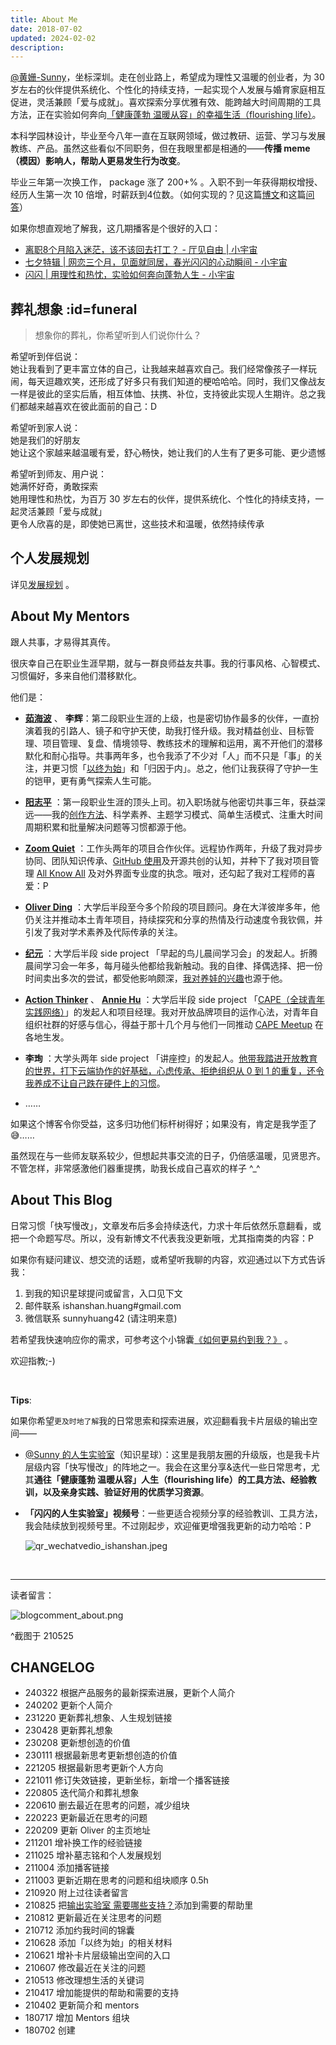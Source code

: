 ```yaml
---
title: About Me
date: 2018-07-02
updated: 2024-02-02
description:
---
```



[@黄姗-Sunny](https://github.com/sunnyhuang42)，坐标深圳。走在创业路上，希望成为理性又温暖的创业者，为 30 岁左右的伙伴提供系统化、个性化的持续支持，一起实现个人发展与婚育家庭相互促进，灵活兼顾「爱与成就」。喜欢探索分享优雅有效、能跨越大时间周期的工具方法，正在实验如何奔向[「健康蓬勃 温暖从容」的幸福生活（flourishing life）](/about/idealife)。


本科学园林设计，毕业至今八年一直在互联网领域，做过教研、运营、学习与发展教练、产品。虽然这些看似不同职务，但在我眼里都是相通的——**传播 meme（模因）影响人，帮助人更易发生行为改变**。

毕业三年第一次换工作， package 涨了 200+% 。入职不到一年获得期权增授、经历人生第一次 10 倍增，时薪跃到4位数。（如何实现的？见这篇[博文](https://sunnylife42.com/docs/basic/general-solution)和这篇[问答](/mur/tips_jobhunting)）



如果你想直观地了解我，这几期播客是个很好的入口：<br>
- [离职8个月陷入迷茫，该不该回去打工？ - 厅见自由 | 小宇宙](https://www.xiaoyuzhoufm.com/episode/6422a20c8aca9099d785bd4b)
- [七夕特辑 | 网恋三个月，见面就同居，春光闪闪的心动瞬间 - 小宇宙](https://www.xiaoyuzhoufm.com/episode/62ebd5d4f5799d134563be9f?s=eyJ1IjogIjYwZTI4NWQ4ZTBmNWU3MjNiYjlmNDVlNiJ9)
- [闪闪 | 用理性和热忱，实验如何奔向蓬勃人生 -  小宇宙](https://www.xiaoyuzhoufm.com/episode/61585ce0ae1d32c4f86c18c5?s=eyJ1IjogIjYwZTI4NWQ4ZTBmNWU3MjNiYjlmNDVlNiJ9)



## 葬礼想象 :id=funeral

> 想象你的葬礼，你希望听到人们说你什么？

希望听到伴侣说：<br>
她让我看到了更丰富立体的自己，让我越来越喜欢自己。我们经常像孩子一样玩闹，每天逗趣欢笑，还形成了好多只有我们知道的梗哈哈哈。同时，我们又像战友一样是彼此的坚实后盾，相互体恤、扶携、补位，支持彼此实现人生期许。总之我们都越来越喜欢在彼此面前的自己：D

希望听到家人说： <br>
她是我们的好朋友 <br>
她让这个家越来越温暖有爱，舒心畅快，她让我们的人生有了更多可能、更少遗憾 <br>

希望听到师友、用户说： <br>
她满怀好奇，勇敢探索 <br>
她用理性和热忱，为百万 30 岁左右的伙伴，提供系统化、个性化的持续支持，一起灵活兼顾「爱与成就」<br>
更令人欣喜的是，即使她已离世，这些技术和温暖，依然持续传承


## 个人发展规划

详见[发展规划](https://sunnylife.feishu.cn/wiki/Wbiww9MQvi3l3nket5YcqneFnge) 。







## About My Mentors

跟人共事，才易得其真传。

很庆幸自己在职业生涯早期，就与一群良师益友共事。我的行事风格、心智模式、习惯偏好，多来自他们潜移默化。

他们是：


- **[茹海波](https://weibo.com/brianru)** 、 **李辉**：第二段职业生涯的上级，也是密切协作最多的伙伴，一直扮演着我的引路人、镜子和守护天使，助我打怪升级。我对精益创业、目标管理、项目管理、复盘、情境领导、教练技术的理解和运用，离不开他们的潜移默化和耐心指导。共事两年多，也令我添了不少对「人」而不只是「事」的关注，并更习惯「[以终为始](https://docs.qq.com/slide/DVVBzbVZ1UnFRZEhM)」和「归因于内」。总之，他们让我获得了守护一生的铠甲，更有勇气探索人生可能。

- **[阳志平](https://www.yangzhiping.com/)** ：第一段职业生涯的顶头上司。初入职场就与他密切共事三年，获益深远——我的[创作方法](/wr/HbOutputbyCards)、科学素养、主题学习模式、简单生活模式、注重大时间周期积累和批量解决问题等习惯都源于他。
- **[Zoom Quiet](http://zoomquiet.io/#)** ：工作头两年的项目合作伙伴。远程协作两年，升级了我对异步协同、团队知识传承、[GitHub 使用](/cmty/HbGitHubCooperate)及开源共创的认知，并种下了我对项目管理 [All Know All](https://www.xmind.net/m/citg/) 及对外界面专业度的执念。哦对，还勾起了我对工程师的喜爱：P
- **[Oliver Ding](https://medium.com/call4)** ：大学后半段至今多个阶段的项目顾问。身在大洋彼岸多年，他仍关注并推动本土青年项目，持续探究和分享的热情及行动速度令我钦佩，并引发了我对学术素养及代际传承的关注。
- **[纪元](https://cdn.sunnyhuang.net/clipping/qr_jiyuan.jpeg)** ：大学后半段 side project 「早起的鸟儿晨间学习会」的发起人。折腾晨间学习会一年多，每月碰头他都给我新触动。我的自律、择偶选择、把一份时间卖出多次的尝试，都受他影响颇深，[我对养娃的兴趣](/family/hb_parenting)也源于他。
- **[Action Thinker](http://www.zaih.com/mentor/84789490/)** 、 **[Annie Hu](https://www.linkedin.com/in/annie-hu-15250539/)** ：大学后半段 side project 「[CAPE（全球青年实践网络）](https://capechina.org/)」的发起人和项目经理。我对开放品牌项目的运作心法，对青年自组织社群的好感与信心，得益于那十几个月与他们一同推动 [CAPE Meetup](https://capechina.org/categories/cape-meetup/) 在各地生发。
- **李珣** ：大学头两年 side project 「讲座控」的发起人。[他带我踏进开放教育的世界，打下云端协作的好基础，心虑传承、拒绝组织从 0 到 1 的重复，还令我养成不让自己跌在硬件上的习惯](/selfedu/SelfEduOwetoJZK)。
- ……

如果这个博客令你受益，这多归功他们标杆树得好；如果没有，肯定是我学歪了😅……

虽然现在与一些师友联系较少，但想起共事交流的日子，仍倍感温暖，见贤思齐。不管怎样，非常感激他们器重提携，助我长成自己喜欢的样子 ^_^







## About This Blog

日常习惯「快写慢改」，文章发布后多会持续迭代，力求十年后依然乐意翻看，或把一个命题写尽。所以，没有新博文不代表我没更新哦，尤其指南类的内容：P



如果你有疑问建议、想交流的话题，或希望听我聊的内容，欢迎通过以下方式告诉我：

1. 到我的知识星球提问或留言，入口见下文
2. 邮件联系 ishanshan.huang#gmail.com
3. 微信联系 sunnyhuang42 (请注明来意)


若希望我快速响应你的需求，可参考这个小锦囊[《如何更易约到我？》](/about/booking) 。

欢迎指教;-)

<br>

**Tips**:

如果你希望`更及时地了解`我的日常思索和探索进展，欢迎翻看我卡片层级的输出空间——



- [@Sunny 的人生实验室](https://t.zsxq.com/Vrzji2B)（知识星球）：这里是我朋友圈的升级版，也是我卡片层级内容「快写慢改」的阵地之一。我会在这里分享&迭代一些日常思考，尤其**通往「健康蓬勃 温暖从容」人生（flourishing life）的工具方法、经验教训，以及亲身实践、验证好用的优质学习资源**。


- **「闪闪的人生实验室」视频号**：一些更适合视频分享的经验教训、工具方法，我会陆续放到视频号里。不过刚起步，欢迎催更增强我更新的动力哈哈：P

  ![qr_wechatvedio_ishanshan.jpeg](https://cdn.sunnyhuang.net/share/qr_wechatvedio_ishanshan.jpeg?x-oss-process=image/resize,w_400 ':size=150')





<br>

---


读者留言：

![blogcomment_about.png](https://cdn.sunnyhuang.net/share/blogcomment_about.png)

^截图于 210525

## CHANGELOG

- 240322 根据产品服务的最新探索进展，更新个人简介
- 240202 更新个人简介
- 231220 更新葬礼想象、人生规划链接
- 230428 更新葬礼想象
- 230208 更新想创造的价值
- 230111 根据最新思考更新想创造的价值
- 221205 根据最新思考更新个人方向
- 221011 修订失效链接，更新坐标，新增一个播客链接
- 220805 迭代简介和葬礼想象
- 220610 删去最近在思考的问题，减少组块
- 220223 更新最近在思考的问题
- 220209 更新 Oliver 的主页地址
- 211201 增补换工作的经验链接
- 211025 增补墓志铭和个人发展规划
- 211004 添加播客链接
- 211003 更新近期在思考的问题和组块顺序 0.5h
- 210920 附上过往读者留言
- 210825 把[输出实验室 需要哪些支持？](/f_output/helpwanted)添加到需要的帮助里
- 210812 更新最近在关注思考的问题
- 210712 添加约我时间的锦囊
- 210628 添加「以终为始」的相关材料
- 210621 增补卡片层级输出空间的入口
- 210607 修改最近在关注的问题
- 210513 修改理想生活的关键词
- 210417 增加能提供的帮助和需要的支持
- 210402 更新简介和 mentors
- 180717 增加 Mentors 组块
- 180702 创建
